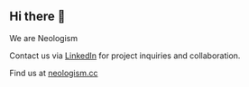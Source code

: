 ## Hi there 👋

We are Neologism

Contact us via [LinkedIn](https://www.linkedin.com/company/neologism-limited) for project inquiries and collaboration.

Find us at [neologism.cc](https://neologism.cc)
